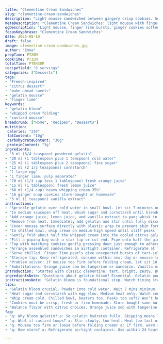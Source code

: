 ```yaml
---
title: "Clementine Cream Sandwiches"
slug: "clementine-cream-sandwiches"
description: "Light mousse sandwiched between gingery crisp cookies. Gelatin bloom softens the texture, citrus zest sings bright. Cornstarch thickens, eggs bind. Whipped cream folds gently, creating airy clouds of flavor resting on spiced crunch. Letting chill transforms crisp to tender. A little lemon juice for balance, subtle vanilla replaces the original zest. Orange zest swapped for finger lime pearls for an unexpected pop. Perfect for make-ahead desserts or quick sweet bites."
metaDescription: "Clementine Cream Sandwiches: light mousse with finger lime bursts. Crisp ginger cookies soften to tender, creamy citrus custard folded with whipped cream, chilled overnight."
ogDescription: "Light mousse, finger lime bursts, ginger cookies soften tender. Citrus custard thickened, whipped cream folded in. Chill long; texture changes. Unique sweet-tart bites."
focusKeyphrase: "Clementine Cream Sandwiches"
date: 2025-08-10
draft: false
image: clementine-cream-sandwiches.jpg
author: "Emma"
prepTime: PT20M
cookTime: PT15M
totalTime: PT8H30M
recipeYield: "8 servings"
categories: ["Desserts"]
tags:
- "French-inspired"
- "citrus dessert"
- "make-ahead sweets"
- "gelatin mousse"
- "finger lime"
keywords:
- "gelatin bloom"
- "whipped cream folding"
- "custard mousse"
breadcrumb: ["Home", "Recipes", "Desserts"]
nutrition: 
 calories: "230"
 fatContent: "10g"
 carbohydrateContent: "30g"
 proteinContent: "3g"
ingredients:
- "3 ml (3/4 teaspoon) powdered gelatin"
- "20 ml (1 tablespoon plus 1 teaspoon) cold water"
- "25 ml (1 tablespoon plus 2 teaspoons) fine sugar"
- "12 ml (2 1/2 teaspoons) cornstarch"
- "1 large egg"
- "1 finger lime, pulp separated"
- "70 ml (1/3 cup less 1 tablespoon) fresh orange juice"
- "15 ml (1 tablespoon) fresh lemon juice"
- "60 ml (1/4 cup) heavy whipping cream 35%"
- "16 ginger snap cookies store-bought or homemade"
- "5 ml (1 teaspoon) vanilla extract"
instructions:
- "Sprinkle gelatin over cold water in small bowl. Let sit 7 minutes until swollen and jelly-like, not watery. Touch to test for firmness."
- "In medium saucepan off heat, whisk sugar and cornstarch until blended. Add whole egg and mix thoroughly to avoid lumps."
- "Add orange juice, lemon juice, and vanilla extract to pan; whisk in finger lime pulp for bursts of citrus surprise. Heat on medium stirring constantly. Watch carefully scraping pan bottom and sides. Mixture thickens and clings to spoon — stop here, just about boiling."
- "Remove from heat. Immediately add gelatin and stir until fully dissolved, no graininess. Strain through fine mesh into clean bowl if lumps or grainy spots form; this keeps mousse smooth."
- "Cover mousse surface directly with plastic wrap to prevent skin forming. Leave at room temperature until lukewarm — test by touch — then refrigerate about 1 hour 40 minutes until fully cool but still soft. Important: too cold and cream won't fold in well, too warm mousse won't set properly."
- "In chilled bowl, whip cream on medium-high speed until stiff peaks form but still glossy. No overbeating, or it’ll break and become butter."
- "Gently fold about half the whipped cream into the cooled citrus gelatin base to loosen it. Use light hand motion, cutting through mixture. Then fold in remaining cream carefully to keep air bubbles intact. This keeps mousse light and fluffy."
- "Fill a piping bag with a star tip or cut end. Pipe onto half the ginger cookies evenly, about teaspoon each."
- "Top with matching cookies gently pressing down just enough to adhere mousse without squeezing it out."
- "Arrange assembled sandwiches in airtight container. Refrigerate at least 7 hours or overnight. Cookies absorb moisture and become tender but retain slight chew, mousse firms up luscious and creamy."
- "Serve chilled. Finger lime pearls give unexpected bursts of tart-jellied freshness, contrast to mild mousse and gingery cookie."
- "Storage tip: Keep refrigerated, consume within next day or mousse loses texture and cookies get soggy."
- "Problem solver: if mousse too firm before folding cream, let sit 10 extra minutes at room temp. If cream softens too much before folding, pop in fridge to firm up 5 minutes."
- "Substitutions: Orange juice can be tangerine or mandarin. Vanilla extract replaces orange zest for warmer flavor profile. Use gluten-free cookies if needed; texture shifts but flavor intact."
introduction: "Started with classic clementine; tart, bright, zesty. But cracked open finger limes last winter — fascinating little globes bursting tartness. Tossed them in. Changed orange zest to vanilla too, subtle warmth instead of sharp citrus peel bitterness. The mousse thickens gently with cornstarch and eggs — a custard base, not just gelatin wobble. Gelatin needs time, patience. Bloom it, dissolve it thoroughly. Watching mixture thicken, bubbling lightly, scraping constantly, that’s where it starts transforming from liquid to silk. Cream whipped to peaks that hold but don’t break — the only way to keep air folded in. Piping the mousse gives neat sandwiches; messy spoons just won’t do for presentation or uniformity. Cookies soak overnight, soften just right — not mush. Each bite, crisp spice from ginger, smooth airy mousse, pops of finger lime surprise. Learned folding cream too hard crushes mousse, too soft leaves it runny. Timing’s everything — low and slow cooling, patient chilling. Result, unforgettable light citrus treat balancing texture and flavor unexpectedly. Your kitchen smells like winter orchard and spice market. Worth every minute, every small tweak."
ingredientsNote: "Questions about gelatin bloom? Essential. Gelatin powder cold water soak for several minutes until it’s gel-like but still soft to touch — no skipping or mixture grainy later. Cornstarch offers thicker texture; egg protein gives body and silkiness — don’t omit or swap blindly. Citrus variations work but adjust sugar accordingly; sweeter juices need less sugar to balance. Finger lime pearls are a twist — optional but adds sparkling bursts. Vanilla extract replaced original zest, lending mellow aroma, balancing sharpness from finger limes and lemon juice. Whipping cream must be very cold, bowl chilled, or peaks won’t form properly. Ginger cookies bought or homemade — store-bought savings but check crispness; stale or soft cookies ruin sandwich texture. Gluten-free cookie substitute okay but expect different chew and flavor profile. Use fresh citrus juice, not bottled — brightness fades quickly. Always keep mousse covered during chilling to prevent unpleasant skins. A silicone spatula folds best, gentle motions preserve airy mix; a whisk or spoon too aggressive can deflate."
instructionsNote: "Gelatin bloom is foundational step. Watch timing stay consistent. Don’t rush mixture thickening over medium heat — scraping constantly prevents burning, lumps, uneven cooking. Visual cue is thick custard that coats spoon, bubbling gently but not a rolling boil. If gelatin not fully dissolved, mousse grainy or chewy mess, sieve it for silky texture. Cooling step crucial — mousse should be just cool, not cold; cold sets gelatin prematurely, cream folds poorly. Whip cream to soft yet firm peaks — too stiff and it breaks, too soft lowers mousse volume. Folding technique — cut through mousse, turn bowl, gentle but thorough. Piping mousse keeps sandwiches neat, even portions, avoids messy assembly. Refrigerate at least 7 hours; requires patience for cookies to soften just enough. Longer chilling dries cookies; shorter makes sandwiches collapse. Watch moisture levels. Cookie layering technique prevents spillage, keeps neat edges. Keep refrigerated, consume next day max as mousse degrades quickly. Prep tips: chilling bowl and beaters help whipping cream volume. If mousse too firm before folding, leave at room temp 10 min; too loose, chill briefly. Trust senses — look, touch, gentle jiggle indicate readiness more than clocks. Final product—balanced sweet-tart, creamy texture with zing and spice. Kitchen smells cozy, citrusy, a gentle sweet spice warmth lingering."
tips:
- "Gelatin bloom crucial. Powder into cold water. Wait 7 mins minimum. Jelly-like but not watery. Skip or rush, mousse gets gritty or flat. Dissolve fully off heat. Strain if lumps appear. Texture killer otherwise."
- "Heat sugar and cornstarch with egg slow. Medium heat only. Watch constantly, scrape pan bottom. Mixture thickens and clings - slight bubbling not rolling boil. Stop right here or curdle sets. Timing varies, sensory cues rule."
- "Whip cream cold. Chilled bowl, beaters too. Peaks too soft? Won’t hold air folding. Too stiff? Breaks, turns butter. Fold gently, cut through mousse, turn bowl. Rough mixing kills air bubbles. Use silicone spatula better than spoon."
- "Cookies must be crisp, fresh or firm homemade. Store-bought same but confirm texture. Overnight soak softens just right; short fridge stiff, too long soggy mess. Gluten-free alternate possible but flavour and chew change noticeably."
- "Balance flavor with citrus choices. Orange juice sub with tangerine or mandarin ok. Vanilla replaces original zest here for warm aroma. Finger lime pulp adds surprise bursts but optional. Adjust sugar if juice sweeter, taste frequently."
faq:
- "q: Why bloom gelatin? a: So gelatin hydrates fully. Skipping means lumps or grains in mousse. Texture off, mousse won’t set right. Bloom in cold water before heating. Essential step never skip or replace with instant gels blindly."
- "q: What if custard lumps? a: Stir slowly, low heat. Heat too fast or scramble egg. Thin mixture with splash water if thick too quick. Strain through mesh for smooth texture. Alternatives include cornstarch only but egg adds silkiness."
- "q: Mousse too firm or loose before folding cream? a: If firm, warm it just a bit room temp 10 mins. Too loose, chill a short while. Folding cream at wrong temp crushes air. Timing matters because gelatin sets unevenly if temp off."
- "q: How store? a: Refrigerate airtight container. Use within 24 hours max. Longer fridge makes cookies soggy and mousse grainy. Freeze not advised; gelatin texture breaks down, cream separates. Best fresh next day, handle gently."

---
```

